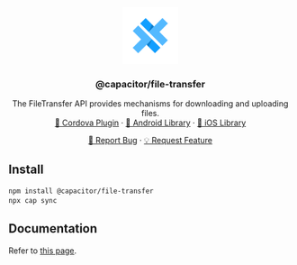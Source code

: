 <div align="center">
  <img src=".github/assets/logo.png" alt="Logo" width="auto" height="100">

  <h3 align="center"> @capacitor/file-transfer</h3>

  <p align="center">
    The FileTransfer API provides mechanisms for downloading and uploading files.
    <br />
    <a href="https://github.com/ionic-team/cordova-outsystems-file-transfer">🔌 Cordova Plugin</a>
    ·
    <a href="https://github.com/ionic-team/ion-android-filetransfer">🤖 Android Library</a>
    ·
    <a href="https://github.com/ionic-team/ion-ios-filetransfer">🍏 iOS Library</a>
  </p>
  <p align="center">
    <a href="https://github.com/ionic-team/capacitor-file-transfer/issues/new?labels=bug&template=bug-report.md">🐛 Report Bug</a>
    ·
    <a href="https://github.com/ionic-team/capacitor-file-transfer/issues/new?labels=enhancement&template=feature-request.md">   💡 Request Feature</a>
  </p>
</div>

## Install

```bash
npm install @capacitor/file-transfer
npx cap sync
```

## Documentation

Refer to [this page](packages/capacitor-plugin/README.md).